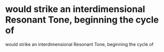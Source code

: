 # would strike an interdimensional Resonant Tone, beginning the cycle of

would strike an interdimensional Resonant Tone, beginning the cycle of